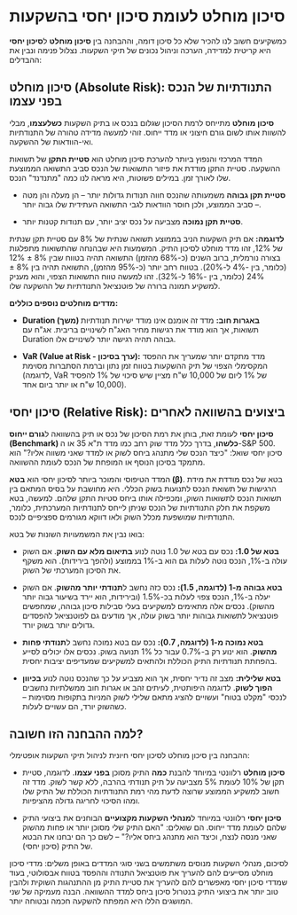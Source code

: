 

# סיכון מוחלט לעומת סיכון יחסי בהשקעות 

כמשקיעים חשוב לנו להכיר שלא כל סיכון דומה, וההבחנה בין **סיכון מוחלט** ל**סיכון יחסי** היא קריטית למדידה, הערכה וניהול נכונים של תיקי השקעות. נצלול פנימה ונבין את ההבדלים:

## סיכון מוחלט (Absolute Risk): התנודתיות של הנכס בפני עצמו

**סיכון מוחלט** מתייחס לרמת הסיכון שגלום בנכס או בתיק השקעות **כשלעצמו**, מבלי להשוות אותו לשום גורם חיצוני או מדד ייחוס. זוהי למעשה מדידה טהורה של התנודתיות ואי-הוודאות של ההשקעה.

המדד המרכזי והנפוץ ביותר להערכת סיכון מוחלט הוא **סטיית התקן** של תשואות ההשקעה. סטיית התקן מודדת את פיזור התשואות של הנכס סביב התשואה הממוצעת שלו לאורך זמן. במילים פשוטות, היא מראה לנו כמה "מתנדנד" הנכס.

- **סטיית תקן גבוהה** משמעותה שהנכס חווה תנודות גדולות יותר – הן מעלה והן מטה – סביב הממוצע, ולכן חוסר הוודאות לגבי התשואה העתידית שלו גבוה יותר.
    
- **סטיית תקן נמוכה** מצביעה על נכס יציב יותר, עם תנודות קטנות יותר.
    

**לדוגמה:** אם תיק השקעות הניב בממוצע תשואה שנתית של 8% עם סטיית תקן שנתית של 12%, זהו מדד מוחלט לסיכון התיק. המשמעות היא שבהנחה שהתשואות מתפלגות בצורה נורמלית, ברוב השנים (כ-68% מהזמן) התשואה תהיה בטווח שבין 8% ± 12% (כלומר, בין -4% ל-20%). בטווח רחב יותר (כ-95% מהזמן), התשואה תהיה בין 8% ± 24% (כלומר, בין -16% ל-32%). זהו למעשה טווח התשואות הצפוי, והוא מעניק למשקיע תמונה ברורה של פוטנציאל התנודתיות של ההשקעה שלו.

**מדדים מוחלטים נוספים כוללים:**

- **Duration (משך) באגרות חוב:** מדד זה אומנם אינו מודד ישירות תנודתיות תשואות, אך הוא מודד את רגישות מחיר האג"ח לשינויים בריבית. אג"ח עם Duration גבוהה תהיה רגישה יותר לשינויים אלו.
    
- **VaR (Value at Risk - ערך בסיכון):** מדד מתקדם יותר שמעריך את ההפסד המקסימלי הצפוי של תיק ההשקעות בטווח זמן נתון וברמת הסתברות מסוימת (לדוגמה, VaR של 1% ליום של 10,000 ש"ח מציין שיש סיכוי של 1% להפסיד 10,000 ש"ח או יותר ביום אחד).
    


## סיכון יחסי (Relative Risk): ביצועים בהשוואה לאחרים

**סיכון יחסי** לעומת זאת, בוחן את רמת הסיכון של נכס או תיק בהשוואה ל**גורם ייחוס (Benchmark) כלשהו**, בדרך כלל מדד שוק רחב כמו מדד ת"א 35 או ה-S&P 500. סיכון יחסי שואל: "כיצד הנכס שלי מתנהג ביחס לשוק או למדד שאני משווה אליו?" הוא מתמקד בסיכון הנוסף או המופחת של הנכס לעומת ההשוואה.

המדד הטיפוסי והמוכר ביותר לסיכון יחסי הוא **בטא (β)**. בטא של נכס מודדת את מידת הרגישות של תשואת הנכס לתנועות בשוק הכללי. היא מחושבת על בסיס המתאם בין תשואות הנכס לתשואות השוק, ומכפילה אותו ביחס סטיות התקן שלהם. למעשה, בטא משקפת את חלק התנודתיות של הנכס שניתן לייחס לתנודתיות המערכתית, כלומר, התנודתיות שמושפעת מכלל השוק ולאו דווקא מגורמים ספציפיים לנכס.

בואו נבין את המשמעויות השונות של בטא:

- **בטא של 1.0:** נכס עם בטא של 1.0 נוטה לנוע **בתיאום מלא עם השוק**. אם השוק עולה ב-1%, הנכס נוטה לעלות גם הוא ב-1% בממוצע (ולהפך בירידות). הוא משקף את הסיכון המערכתי של השוק.

- **בטא גבוהה מ-1 (לדוגמה, 1.5):** נכס כזה נחשב ל**תנודתי יותר מהשוק**. אם השוק יעלה ב-1%, הנכס צפוי לעלות בכ-1.5% (ובירידות, הוא יירד בשיעור גבוה יותר מהשוק). נכסים אלה מתאימים למשקיעים בעלי סבילות סיכון גבוהה, שמחפשים פוטנציאל לתשואות גבוהות יותר בשוק עולה, אך מודעים גם לפוטנציאל להפסדים גדולים יותר בשוק יורד.

- **בטא נמוכה מ-1 (לדוגמה, 0.7):** נכס עם בטא נמוכה נחשב ל**תנודתי פחות מהשוק**. הוא ינוע רק ב-0.7% עבור כל 1% תנועה בשוק. נכסים אלו יכולים לסייע בהפחתת תנודתיות התיק הכוללת ולהתאים למשקיעים שמעדיפים יציבות יחסית.

- **בטא שלילית:** מצב זה נדיר יחסית, אך הוא מצביע על כך שהנכס נוטה לנוע **בכיוון הפוך לשוק**. לדוגמה היפותטית, לעיתים זהב או אגרות חוב ממשלתיות נחשבים לנכסי "מקלט בטוח" ועשויים להציג מתאם שלילי לשוק המניות בתקופות מסוימות – כשהשוק יורד, הם עשויים לעלות.


## למה ההבחנה הזו חשובה?

ההבחנה בין סיכון מוחלט לסיכון יחסי חיונית לניהול תיקי השקעות אופטימלי:

- **סיכון מוחלט** רלוונטי במיוחד להבנת **כמה** התיק מסוכן **בפני עצמו**. לדוגמה, סטיית תקן של 10% לעומת 5% מצביעה על תיק תנודתי בהרבה, ללא קשר לשוק. מדד זה חשוב למשקיע הממוצע שרוצה לדעת מהי רמת התנודתיות הכוללת של התיק שלו ומהו הסיכוי לחריגה גדולה מהציפיות.

- **סיכון יחסי** רלוונטי במיוחד ל**מנהלי השקעות מקצועיים** הבוחנים את ביצועי התיק שלהם לעומת מדד ייחוס. הם שואלים: "האם התיק שלי מסוכן יותר או פחות מהשוק שאני מנסה לנצח, וכיצד הוא מתנהג ביחס אליו?" – לשם כך הם יבחנו את הבטא של התיק (סיכון יחסי).


לסיכום, מנהלי השקעות מנוסים משתמשים בשני סוגי המדדים באופן משלים: מדדי סיכון מוחלט מסייעים להם להעריך את פוטנציאל התנודה וההפסד בטווח אבסולוטי, בעוד שמדדי סיכון יחסי מאפשרים להם להעריך את סטיית התיק מן ההתנהגות השוקית ולהבין טוב יותר את ביצועי התיק בנטרול סיכון ביחס למדד ההשוואה. הבנה מעמיקה של שני המושגים הללו היא המפתח להשקעה חכמה ובטוחה יותר.


